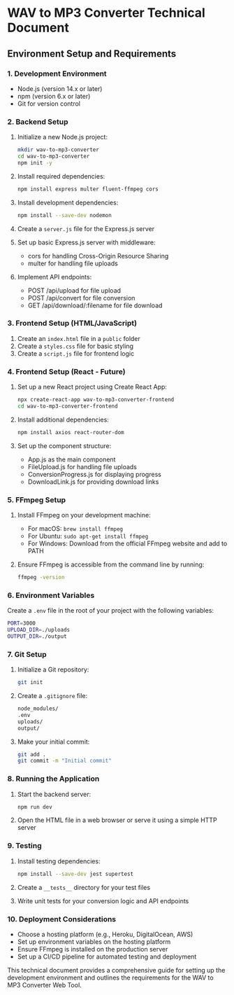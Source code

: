 # WAV to MP3 Converter Technical Document

## Environment Setup and Requirements

### 1. Development Environment

- Node.js (version 14.x or later)
- npm (version 6.x or later)
- Git for version control

### 2. Backend Setup

1. Initialize a new Node.js project:

   ```bash
   mkdir wav-to-mp3-converter
   cd wav-to-mp3-converter
   npm init -y
   ```

2. Install required dependencies:

   ```bash
   npm install express multer fluent-ffmpeg cors
   ```

3. Install development dependencies:

   ```bash
   npm install --save-dev nodemon
   ```

4. Create a `server.js` file for the Express.js server

5. Set up basic Express.js server with middleware:
   - cors for handling Cross-Origin Resource Sharing
   - multer for handling file uploads

6. Implement API endpoints:
   - POST /api/upload for file upload
   - POST /api/convert for file conversion
   - GET /api/download/:filename for file download

### 3. Frontend Setup (HTML/JavaScript)

1. Create an `index.html` file in a `public` folder
2. Create a `styles.css` file for basic styling
3. Create a `script.js` file for frontend logic

### 4. Frontend Setup (React - Future)

1. Set up a new React project using Create React App:

   ```bash
   npx create-react-app wav-to-mp3-converter-frontend
   cd wav-to-mp3-converter-frontend
   ```

2. Install additional dependencies:

   ```bash
   npm install axios react-router-dom
   ```

3. Set up the component structure:
   - App.js as the main component
   - FileUpload.js for handling file uploads
   - ConversionProgress.js for displaying progress
   - DownloadLink.js for providing download links

### 5. FFmpeg Setup

1. Install FFmpeg on your development machine:
   - For macOS: `brew install ffmpeg`
   - For Ubuntu: `sudo apt-get install ffmpeg`
   - For Windows: Download from the official FFmpeg website and add to PATH

2. Ensure FFmpeg is accessible from the command line by running:

   ```bash
   ffmpeg -version
   ```

### 6. Environment Variables

Create a `.env` file in the root of your project with the following variables:

```bash
PORT=3000
UPLOAD_DIR=./uploads
OUTPUT_DIR=./output
```

### 7. Git Setup

1. Initialize a Git repository:

   ```bash
   git init
   ```

2. Create a `.gitignore` file:

   ```bash
   node_modules/
   .env
   uploads/
   output/
   ```

3. Make your initial commit:

   ```bash
   git add .
   git commit -m "Initial commit"
   ```

### 8. Running the Application

1. Start the backend server:

   ```bash
   npm run dev
   ```

2. Open the HTML file in a web browser or serve it using a simple HTTP server

### 9. Testing

1. Install testing dependencies:

   ```bash
   npm install --save-dev jest supertest
   ```

2. Create a `__tests__` directory for your test files

3. Write unit tests for your conversion logic and API endpoints

### 10. Deployment Considerations

- Choose a hosting platform (e.g., Heroku, DigitalOcean, AWS)
- Set up environment variables on the hosting platform
- Ensure FFmpeg is installed on the production server
- Set up a CI/CD pipeline for automated testing and deployment

This technical document provides a comprehensive guide for setting up the development environment and outlines the requirements for the WAV to MP3 Converter Web Tool.
